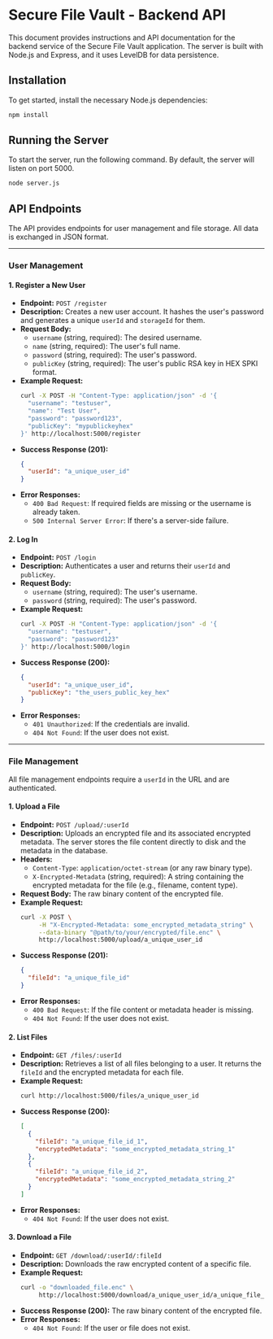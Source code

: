 # Secure File Vault - Backend API

This document provides instructions and API documentation for the backend service of the Secure File Vault application. The server is built with Node.js and Express, and it uses LevelDB for data persistence.

## Installation

To get started, install the necessary Node.js dependencies:

```bash
npm install
```

## Running the Server

To start the server, run the following command. By default, the server will listen on port 5000.

```bash
node server.js
```

## API Endpoints

The API provides endpoints for user management and file storage. All data is exchanged in JSON format.

---

### User Management

#### 1. Register a New User

*   **Endpoint:** `POST /register`
*   **Description:** Creates a new user account. It hashes the user's password and generates a unique `userId` and `storageId` for them.
*   **Request Body:**
    *   `username` (string, required): The desired username.
    *   `name` (string, required): The user's full name.
    *   `password` (string, required): The user's password.
    *   `publicKey` (string, required): The user's public RSA key in HEX SPKI format.
*   **Example Request:**
    ```bash
    curl -X POST -H "Content-Type: application/json" -d '{
      "username": "testuser",
      "name": "Test User",
      "password": "password123",
      "publicKey": "mypublickeyhex"
    }' http://localhost:5000/register
    ```
*   **Success Response (201):**
    ```json
    {
      "userId": "a_unique_user_id"
    }
    ```
*   **Error Responses:**
    *   `400 Bad Request`: If required fields are missing or the username is already taken.
    *   `500 Internal Server Error`: If there's a server-side failure.

#### 2. Log In

*   **Endpoint:** `POST /login`
*   **Description:** Authenticates a user and returns their `userId` and `publicKey`.
*   **Request Body:**
    *   `username` (string, required): The user's username.
    *   `password` (string, required): The user's password.
*   **Example Request:**
    ```bash
    curl -X POST -H "Content-Type: application/json" -d '{
      "username": "testuser",
      "password": "password123"
    }' http://localhost:5000/login
    ```
*   **Success Response (200):**
    ```json
    {
      "userId": "a_unique_user_id",
      "publicKey": "the_users_public_key_hex"
    }
    ```
*   **Error Responses:**
    *   `401 Unauthorized`: If the credentials are invalid.
    *   `404 Not Found`: If the user does not exist.

---

### File Management

All file management endpoints require a `userId` in the URL and are authenticated.

#### 1. Upload a File

*   **Endpoint:** `POST /upload/:userId`
*   **Description:** Uploads an encrypted file and its associated encrypted metadata. The server stores the file content directly to disk and the metadata in the database.
*   **Headers:**
    *   `Content-Type`: `application/octet-stream` (or any raw binary type).
    *   `X-Encrypted-Metadata` (string, required): A string containing the encrypted metadata for the file (e.g., filename, content type).
*   **Request Body:** The raw binary content of the encrypted file.
*   **Example Request:**
    ```bash
    curl -X POST \
         -H "X-Encrypted-Metadata: some_encrypted_metadata_string" \
         --data-binary "@path/to/your/encrypted/file.enc" \
         http://localhost:5000/upload/a_unique_user_id
    ```
*   **Success Response (201):**
    ```json
    {
      "fileId": "a_unique_file_id"
    }
    ```
*   **Error Responses:**
    *   `400 Bad Request`: If the file content or metadata header is missing.
    *   `404 Not Found`: If the user does not exist.

#### 2. List Files

*   **Endpoint:** `GET /files/:userId`
*   **Description:** Retrieves a list of all files belonging to a user. It returns the `fileId` and the encrypted metadata for each file.
*   **Example Request:**
    ```bash
    curl http://localhost:5000/files/a_unique_user_id
    ```
*   **Success Response (200):**
    ```json
    [
      {
        "fileId": "a_unique_file_id_1",
        "encryptedMetadata": "some_encrypted_metadata_string_1"
      },
      {
        "fileId": "a_unique_file_id_2",
        "encryptedMetadata": "some_encrypted_metadata_string_2"
      }
    ]
    ```
*   **Error Responses:**
    *   `404 Not Found`: If the user does not exist.

#### 3. Download a File

*   **Endpoint:** `GET /download/:userId/:fileId`
*   **Description:** Downloads the raw encrypted content of a specific file.
*   **Example Request:**
    ```bash
    curl -o "downloaded_file.enc" \
         http://localhost:5000/download/a_unique_user_id/a_unique_file_id
    ```
*   **Success Response (200):** The raw binary content of the encrypted file.
*   **Error Responses:**
    *   `404 Not Found`: If the user or file does not exist.
